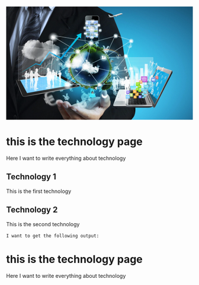 ![Cover Image](img/cover.png)


# this is the technology page
Here I want to write everything about technology


## Technology 1
This is the first technology


## Technology 2

This is the second technology
```
I want to get the following output:
```

# this is the technology page

Here I want to write everything about technology
